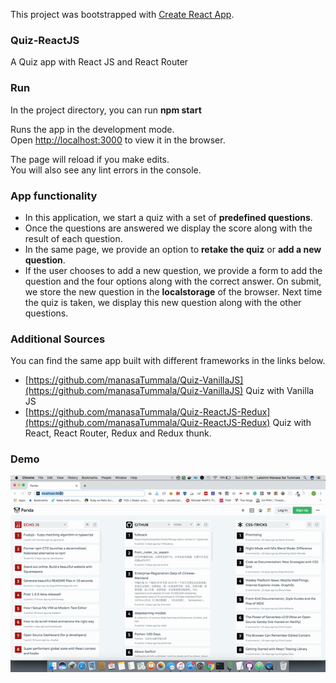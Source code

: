 This project was bootstrapped with [Create React App](https://github.com/facebook/create-react-app).

### Quiz-ReactJS
A Quiz app with React JS and React Router

### Run

 In the project directory, you can run **npm start**

Runs the app in the development mode.<br>
Open [http://localhost:3000](http://localhost:3000) to view it in the browser.

The page will reload if you make edits.<br>
You will also see any lint errors in the console.


### App functionality

- In this application, we start a quiz with a set of **predefined questions**.
- Once the questions are answered we display the score along with the result of each question.
- In the same page, we provide an option to **retake the quiz** or **add a new question**.
- If the user chooses to add a new question, we provide a form to add the question and the four options along with the correct answer. On submit, we store the new question in the **localstorage** of the browser. Next time the quiz is taken, we display this new question along with the other questions.

### Additional Sources
You can find the same app built with different frameworks in the links below.
- [https://github.com/manasaTummala/Quiz-VanillaJS](https://github.com/manasaTummala/Quiz-VanillaJS) Quiz with Vanilla JS
- [https://github.com/manasaTummala/Quiz-ReactJS-Redux](https://github.com/manasaTummala/Quiz-ReactJS-Redux) Quiz with React, React Router, Redux and Redux thunk.

### Demo
![Demo](react-router-quiz.gif)

